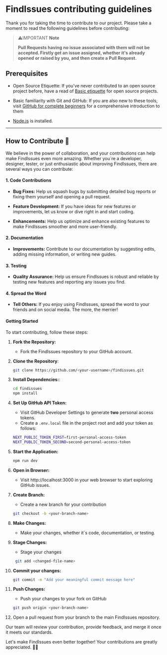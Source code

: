 # FindIssues contributing guidelines

Thank you for taking the time to contribute to our project. Please take a moment to read the following guidelines before contributing:

> ⚠️IMPORTANT **Note**
>
> **Pull Requests having no issue associated with them will not be accepted. Firstly get an issue assigned, whether it's already opened or raised by you, and then create a Pull Request.**


## Prerequisites

- Open Source Etiquette: If you've never contributed to an open source project before, have a read of [Basic etiquette](https://developer.mozilla.org/en-US/docs/MDN/Community/Open_source_etiquette) for open source projects.

- Basic familiarity with Git and GitHub: If you are also new to these tools, visit [GitHub for complete beginners](https://developer.mozilla.org/en-US/docs/MDN/Contribute/GitHub_beginners) for a comprehensive introduction to them

- [Node.js](https://nodejs.org/) is installed.

---

## How to Contribute 🤔

We believe in the power of collaboration, and your contributions can help make FindIssues even more amazing. Whether you\`re a developer, designer, tester, or just enthusiastic about improving FindIssues, there are several ways you can contribute:

#### 1. Code Contributions

- **Bug Fixes:** Help us squash bugs by submitting detailed bug reports or fixing them yourself and opening a pull request.

- **Feature Development:** If you have ideas for new features or improvements, let us know or dive right in and start coding.

- **Enhancements:** Help us optimize and enhance existing features to make FindIssues smoother and more user-friendly.

#### 2. Documentation

- **Improvements:** Contribute to our documentation by suggesting edits, adding missing information, or writing new guides.

#### 3. Testing

- **Quality Assurance:** Help us ensure FindIssues is robust and reliable by testing new features and reporting any issues you find.

#### 4. Spread the Word

- **Tell Others:** If you enjoy using FindIssues, spread the word to your friends and on social media. The more, the merrier!

#### Getting Started


To start contributing, follow these steps:

1. **Fork the Repository:** 

    - Fork the FindIssues repository to your GitHub account.

2. **Clone the Repository**: 

   ```sh
   git clone https://github.com/<your-username>/findissues.git
   ```

3. **Install Dependencies:**:

    ```sh
    cd findissues
    npm install      
    ```

4. **Set Up GitHub API Token:**

    - Visit GitHub Developer Settings to generate **two** personal access tokens.
    - Create a `.env.local` file in the project root and add your token as follows:

    ```sh
    NEXT_PUBLIC_TOKEN_FIRST=first-personal-access-token
    NEXT_PUBLIC_TOKEN_SECOND=second-personal-access-token
    ```

5. **Start the Application:**

    ```sh
    npm run dev
    ```

6. **Open in Browser:**

    - Visit http://localhost:3000 in your web browser to start exploring GitHub issues.

7. **Create Branch:**

    - Create a new branch for your contribution

    ```sh
    git checkout -b <your-branch-name>
    ```

8. **Make Changes:** 

    - Make your changes, whether it`s code, documentation, or testing.

9. **Stage Changes:** 

    - Stage your changes

    ```sh
     git add <changed-file-name>
    ```

10. **Commit your changes:**

    ```sh
    git commit -m "Add your meaningful commit message here"
    ```

11. **Push Changes:** 

    - Push your changes to your fork on GitHub

    ```sh
    git push origin <your-branch-name>
    ```

12. Open a pull request from your branch to the main FindIssues repository.

Our team will review your contribution, provide feedback, and merge it once it meets our standards.

Let's make FindIssues even better together! Your contributions are greatly appreciated. 🚀🙌
